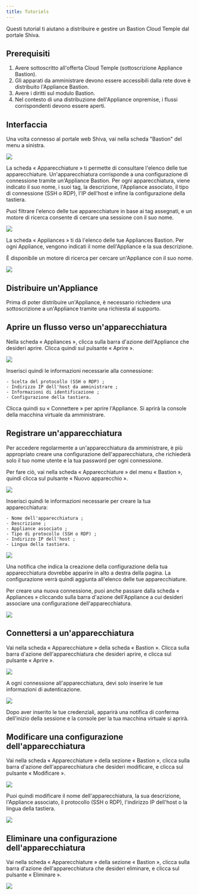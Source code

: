 ```yaml
---
title: Tutoriels
---
```


Questi tutorial ti aiutano a distribuire e gestire un Bastion Cloud Temple dal portale Shiva. 


## Prerequisiti

1. Avere sottoscritto all'offerta Cloud Temple (sottoscrizione Appliance Bastion).
2. Gli apparati da amministrare devono essere accessibili dalla rete dove è distribuito l'Appliance Bastion.
3. Avere i diritti sul modulo Bastion.
4. Nel contesto di una distribuzione dell'Appliance onpremise, i flussi corrispondenti devono essere aperti.

## Interfaccia

Una volta connesso al portale web Shiva, vai nella scheda "Bastion" del menu a sinistra. 

![](images/sessions.png)

La scheda « Apparecchiature » ti permette di consultare l'elenco delle tue apparecchiature. Un'apparecchiatura corrisponde a una configurazione di
connessione tramite un'Appliance Bastion. Per ogni apparecchiatura, viene indicato il suo nome, i suoi tag, la 
descrizione, l'Appliance associato, il tipo di connessione (SSH o RDP), l'IP dell'host e infine la configurazione della tastiera.

Puoi filtrare l'elenco delle tue apparecchiature in base ai tag assegnati, e un motore di ricerca consente di cercare una sessione con il suo nome. 

![](images/sessions2.png)

La scheda « Appliances » ti dà l'elenco delle tue Appliances Bastion. Per ogni Appliance, vengono indicati il nome dell'Appliance e la sua descrizione. 

È disponibile un motore di ricerca per cercare un'Appliance con il suo nome.

![](images/appliances.png)

## Distribuire un'Appliance
Prima di poter distribuire un'Appliance, è necessario richiedere una sottoscrizione a un'Appliance tramite una richiesta al supporto.

## Aprire un flusso verso un'apparecchiatura
Nella scheda « Appliances », clicca sulla barra d'azione dell'Appliance che desideri aprire. Clicca quindi sul pulsante « Aprire ».

![](images/ouvrir_appliance.png)

Inserisci quindi le informazioni necessarie alla connessione:

    - Scelta del protocollo (SSH o RDP) ;
    - Indirizzo IP dell'host da amministrare ;
    - Informazioni di identificazione ;
    - Configurazione della tastiera.

Clicca quindi su « Connettere » per aprire l'Appliance. Si aprirà la console della macchina virtuale da amministrare.

## Registrare un'apparecchiatura

Per accedere regolarmente a un'apparecchiatura da amministrare, è più appropriato creare una configurazione dell'apparecchiatura, che richiederà solo il tuo nome utente e la tua password per ogni connessione.

Per fare ciò, vai nella scheda « Apparecchiature » del menu « Bastion », quindi clicca sul pulsante « Nuovo apparecchio ».

![](images/creer_session.png)

Inserisci quindi le informazioni necessarie per creare la tua apparecchiatura:

    - Nome dell'apparecchiatura ;
    - Descrizione ;
    - Appliance associato ;
    - Tipo di protocollo (SSH o RDP) ;
    - Indirizzo IP dell'host ;
    - Lingua della tastiera.

![](images/creer_session2.png)

Una notifica che indica la creazione della configurazione della tua apparecchiatura dovrebbe apparire in alto a destra della pagina. La configurazione verrà quindi aggiunta all'elenco delle tue apparecchiature.

Per creare una nuova connessione, puoi anche passare dalla scheda « Appliances » cliccando sulla barra d'azione dell'Appliance a cui desideri associare una configurazione dell'apparecchiatura.

![](images/creer_session3.png)

## Connettersi a un'apparecchiatura

Vai nella scheda « Apparecchiature » della scheda « Bastion ». Clicca sulla barra d'azione dell'apparecchiatura che desideri aprire, e clicca sul pulsante « Aprire ».

![](images/ouvrir_session.png)

A ogni connessione all'apparecchiatura, devi solo inserire le tue informazioni di autenticazione.

![](images/ouvrir_session2.png)

Dopo aver inserito le tue credenziali, apparirà una notifica di conferma dell'inizio della sessione e la console per la tua macchina virtuale si aprirà.

## Modificare una configurazione dell'apparecchiatura

Vai nella scheda « Apparecchiature » della sezione « Bastion », clicca sulla barra d'azione dell'apparecchiatura che desideri modificare, e clicca sul pulsante « Modificare ».

![](images/modifier_session.png)

Puoi quindi modificare il nome dell'apparecchiatura, la sua descrizione, l'Appliance associato, il protocollo (SSH o RDP), l'indirizzo IP dell'host o la lingua della tastiera.

![](images/modifier_session2.png)

## Eliminare una configurazione dell'apparecchiatura

Vai nella scheda « Apparecchiature » della sezione « Bastion », clicca sulla barra d'azione dell'apparecchiatura che desideri eliminare, e clicca sul pulsante « Eliminare ».

![](images/supprimer_session.png)